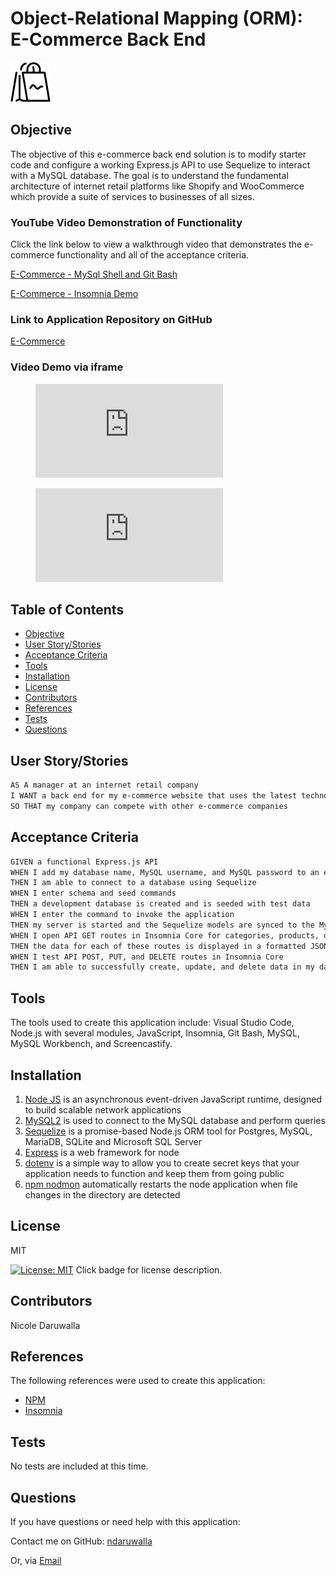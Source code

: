 # Object-Relational Mapping (ORM): E-Commerce Back End
![HERE](Assets/img/shopping.png)
<!-- image credit: this image is from icons8-->

## Objective
The objective of this e-commerce back end solution is to modify starter code and configure a working Express.js API to use Sequelize to interact with a MySQL database. The goal is to understand the fundamental architecture of internet retail platforms like Shopify and WooCommerce which provide a suite of services to businesses of all sizes. 

### YouTube Video Demonstration of Functionality
 Click the link below to view a walkthrough video that demonstrates the e-commerce functionality and all of the acceptance criteria. 

  [E-Commerce - MySql Shell and Git Bash ](https://youtu.be/jcGFQb_2eVE)

  [E-Commerce - Insomnia Demo](https://youtu.be/SoAVIbCq22M)

  
  ### Link to Application Repository on GitHub 
  [E-Commerce](https://github.com/NDaruwalla/e-commerce-backend)

  ### Video Demo via iframe
  <!-- blank line -->
  <figure class="video_container">
    <iframe src="https://drive.google.com/file/d/1SiPQDJJVS8qZ6ryru0SVEr0LGpS3OSbS/preview" frameborder="0" allowfullscreen="true"> </iframe>
  </figure>

  <figure class="video_container">
    <iframe src="https://drive.google.com/file/d/1gWPMrFTnQCVNpoC29FgInLOquzzfhz3i/preview" frameborder="0" allowfullscreen="true"> </iframe>
  </figure>
  <!-- blank line -->

  ## Table of Contents
  - [Objective](#description)
  - [User Story/Stories](#story)
  - [Acceptance Criteria](#criteria)
  - [Tools](#tools)
  - [Installation](#installation)
  - [License](#license)
  - [Contributors](#contributors)
  - [References](#references)
  - [Tests](#tests)
  - [Questions](#questions)

  ## User Story/Stories
```md
AS A manager at an internet retail company
I WANT a back end for my e-commerce website that uses the latest technologies
SO THAT my company can compete with other e-commerce companies
```

  
  ## Acceptance Criteria
```md
GIVEN a functional Express.js API
WHEN I add my database name, MySQL username, and MySQL password to an environment variable file
THEN I am able to connect to a database using Sequelize
WHEN I enter schema and seed commands
THEN a development database is created and is seeded with test data
WHEN I enter the command to invoke the application
THEN my server is started and the Sequelize models are synced to the MySQL database
WHEN I open API GET routes in Insomnia Core for categories, products, or tags
THEN the data for each of these routes is displayed in a formatted JSON
WHEN I test API POST, PUT, and DELETE routes in Insomnia Core
THEN I am able to successfully create, update, and delete data in my database
```

  ## Tools
  The tools used to create this application include: Visual Studio Code, Node.js with several modules, JavaScript, Insomnia, Git Bash, MySQL, MySQL Workbench, and Screencastify.

  ## Installation

  1. [Node JS](https://nodejs.org/en/download/) is an asynchronous event-driven JavaScript runtime, designed to build scalable network applications
  2. [MySQL2](https://www.npmjs.com/package/mysql2) is used to connect to the MySQL database and perform queries
  3. [Sequelize](https://www.npmjs.com/package/sequelize) is a promise-based Node.js ORM tool for Postgres, MySQL, MariaDB, SQLite and Microsoft SQL Server
  4. [Express](https://www.npmjs.com/package/express) is a web framework for node
  5. [dotenv](https://www.npmjs.com/package/dotenv) is a simple way to allow you to create secret keys that your application needs to function and keep them from going public
  6. [npm nodmon](https://www.npmjs.com/package/nodemon) automatically restarts the node application when file changes in the directory are detected


  ## License
  MIT
  
  [![License: MIT](https://img.shields.io/badge/License-MIT-yellow.svg)](https://opensource.org/licenses/MIT)  Click badge for license description.
  
  ## Contributors
  Nicole Daruwalla 

  ## References
  The following references were used to create this application: 
 
  * [NPM](https://docs.npmjs.com/about-npm)
  * [Insomnia](https://support.insomnia.rest/category/152-using-insomnia)
  

  ## Tests
  No tests are included at this time.

  ## Questions
  If you have questions or need help with this application:

  Contact me on GitHub:
  [ndaruwalla](https://github.com/ndaruwalla)
 
  Or, via [Email](mailto:nicole.daruwalla@gmail.com)


